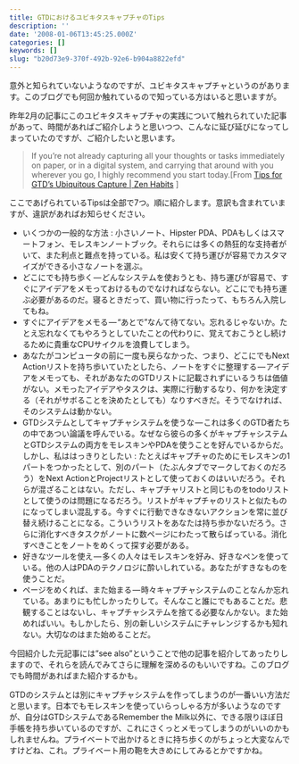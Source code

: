 ```yaml
---
title: GTDにおけるユビキタスキャプチャのTips
description: ''
date: '2008-01-06T13:45:25.000Z'
categories: []
keywords: []
slug: "b20d73e9-370f-492b-92e6-b904a8822efd"
---
```

意外と知られていないようなのですが、ユビキタスキャプチャというのがあります。このブログでも何回か触れているので知っている方はいると思いますが。

昨年2月の記事にこのユビキタスキャプチャの実践について触れられていた記事があって、時間があればご紹介しようと思いつつ、こんなに延び延びになってしまっていたのですが、ご紹介したいと思います。

> If you’re not already capturing all your thoughts or tasks immediately on paper, or in a digital system, and carrying that around with you wherever you go, I highly recommend you start today.\[From [Tips for GTD’s Ubiquitous Capture | Zen Habits](http://zenhabits.net/2007/02/tips-for-gtds-ubiquitous-capture/) \]

ここであげられているTipsは全部で7つ。順に紹介します。意訳も含まれていますが、違訳があればお知らせください。

*   いくつかの一般的な方法 : 小さいノート、Hipster PDA、PDAもしくはスマートフォン、モレスキンノートブック。それらには多くの熱狂的な支持者がいて、また利点と難点を持っている。私は安くて持ち運びが容易でカスタマイズができる小さなノートを選ぶ。
*   どこにでも持ち歩く — どんなシステムを使おうとも、持ち運びが容易で、すぐにアイデアをメモっておけるものでなければならない。どこにでも持ち運ぶ必要があるのだ。寝るときだって、買い物に行ったって、もちろん入院してもね。
*   すぐにアイデアをメモる — “あとで”なんて待てない。忘れるじゃないか。たとえ忘れなくてもやろうとしていたことの代わりに、覚えておこうとし続けるために貴重なCPUサイクルを浪費してしまう。
*   あなたがコンピュータの前に一度も戻らなかった、つまり、どこにでもNext Actionリストを持ち歩いていたとしたら、ノートをすぐに整理する — アイデアをメモっても、それがあなたのGTDリストに記載されずにいるうちは価値がない。メモったアイデアやタスクは、実際に行動するなり、何かを決定する（それがサボることを決めたとしても）なりすべきだ。そうでなければ、そのシステムは動かない。
*   GTDシステムとしてキャプチャシステムを使うな — これは多くのGTD者たちの中であつい論議を呼んでいる。なぜなら彼らの多くがキャプチャシステムとGTDシステムの両方をモレスキンやPDAを使うことを好んでいるからだ。しかし、私ははっきりとしたい : たとえばキャプチャのためにモレスキンの1パートをつかったとして、別のパート（たぶんタブでマークしておくのだろう）をNext ActionとProjectリストとして使っておくのはいいだろう。それらが混ざることはない。ただし、キャプチャリストと同じものをtodoリストとして使うのは問題になるだろう。リストがキャプチャのリストと似たものになってしまい混乱する。今すぐに行動できなきないアクションを常に並び替え続けることになる。こういうリストをあなたは持ち歩かないだろう。さらに消化すべきタスクがノートに数ページにわたって散らばっている。消化すべきことをノートをめくって探す必要がある。
*   好きなツールを使え — 多くの人々はモレスキンを好み、好きなペンを使っている。他の人はPDAのテクノロジに酔いしれている。あなたがすきなものを使うことだ。
*   ページをめくれば、また始まる — 時々キャプチャシステムのことなんか忘れている。あまりにも忙しかったりして。そんなこと誰にでもあることだ。悲観することはないし、キャプチャシステムを捨てる必要なんかない。また始めればいい。もしかしたら、別の新しいシステムにチャレンジするかも知れない。大切なのはまた始めることだ。

今回紹介した元記事には”see also”ということで他の記事を紹介してあったりしますので、それらを読んでみてさらに理解を深めるのもいいですね。このブログでも時間があればまた紹介するかも。  
  
GTDのシステムとは別にキャプチャシステムを作ってしまうのが一番いい方法だと思います。日本でもモレスキンを使っていらっしゃる方が多いようなのですが、自分はGTDシステムであるRemember the Milk以外に、できる限りほぼ日手帳を持ち歩いているのですが、これにさくっとメモってしまうのがいいのかもしれませんね。プライベートで出かけるときに持ち歩くのがちょっと大変なんですけどね、これ。プライベート用の鞄を大きめにしてみるとかですかね。